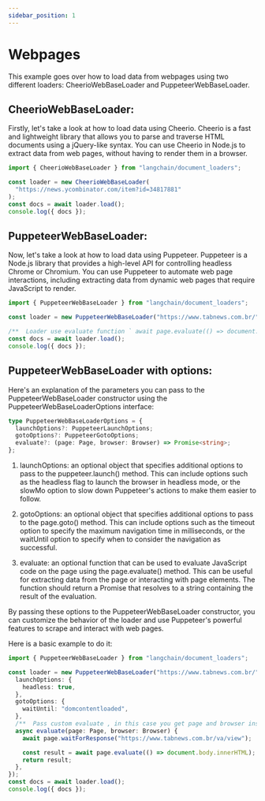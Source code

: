 ```yaml
---
sidebar_position: 1
---
```


# Webpages

This example goes over how to load data from webpages using two different loaders: CheerioWebBaseLoader and PuppeteerWebBaseLoader.

## CheerioWebBaseLoader:

Firstly, let's take a look at how to load data using Cheerio. Cheerio is a fast and lightweight library that allows you to parse and traverse HTML documents using a jQuery-like syntax. You can use Cheerio in Node.js to extract data from web pages, without having to render them in a browser.

```typescript
import { CheerioWebBaseLoader } from "langchain/document_loaders";

const loader = new CheerioWebBaseLoader(
  "https://news.ycombinator.com/item?id=34817881"
);
const docs = await loader.load();
console.log({ docs });
```

## PuppeteerWebBaseLoader:

Now, let's take a look at how to load data using Puppeteer. Puppeteer is a Node.js library that provides a high-level API for controlling headless Chrome or Chromium. You can use Puppeteer to automate web page interactions, including extracting data from dynamic web pages that require JavaScript to render.

```typescript
import { PuppeteerWebBaseLoader } from "langchain/document_loaders";

const loader = new PuppeteerWebBaseLoader("https://www.tabnews.com.br/");

/**  Loader use evaluate function ` await page.evaluate(() => document.body.innerHTML);` as default evaluate */
const docs = await loader.load();
console.log({ docs });
```

## PuppeteerWebBaseLoader with options:

Here's an explanation of the parameters you can pass to the PuppeteerWebBaseLoader constructor using the PuppeteerWebBaseLoaderOptions interface:

```typescript
type PuppeteerWebBaseLoaderOptions = {
  launchOptions?: PuppeteerLaunchOptions;
  gotoOptions?: PuppeteerGotoOptions;
  evaluate?: (page: Page, browser: Browser) => Promise<string>;
};
```

1. launchOptions: an optional object that specifies additional options to pass to the puppeteer.launch() method. This can include options such as the headless flag to launch the browser in headless mode, or the slowMo option to slow down Puppeteer's actions to make them easier to follow.

2. gotoOptions: an optional object that specifies additional options to pass to the page.goto() method. This can include options such as the timeout option to specify the maximum navigation time in milliseconds, or the waitUntil option to specify when to consider the navigation as successful.

3. evaluate: an optional function that can be used to evaluate JavaScript code on the page using the page.evaluate() method. This can be useful for extracting data from the page or interacting with page elements. The function should return a Promise that resolves to a string containing the result of the evaluation.

By passing these options to the PuppeteerWebBaseLoader constructor, you can customize the behavior of the loader and use Puppeteer's powerful features to scrape and interact with web pages.

Here is a basic example to do it:

```typescript
import { PuppeteerWebBaseLoader } from "langchain/document_loaders";

const loader = new PuppeteerWebBaseLoader("https://www.tabnews.com.br/", {
  launchOptions: {
    headless: true,
  },
  gotoOptions: {
    waitUntil: "domcontentloaded",
  },
  /**  Pass custom evaluate , in this case you get page and browser instances */
  async evaluate(page: Page, browser: Browser) {
    await page.waitForResponse("https://www.tabnews.com.br/va/view");

    const result = await page.evaluate(() => document.body.innerHTML);
    return result;
  },
});
const docs = await loader.load();
console.log({ docs });
```
